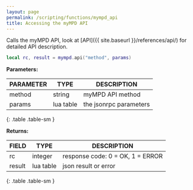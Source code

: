 ```yaml
---
layout: page
permalink: /scripting/functions/mympd_api
title: Accessing the myMPD API
---
```


Calls the myMPD API, look at [API]({{ site.baseurl }}/references/api/) for detailed API description.

```lua
local rc, result = mympd.api("method", params)
```

**Parameters:**

| PARAMETER | TYPE | DESCRIPTION |
| --------- | ---- | ----------- |
| method | string | myMPD API method |
| params | lua table | the jsonrpc parameters |
{: .table .table-sm }

**Returns:**

| FIELD | TYPE | DESCRIPTION |
| ----- | ---- | ----------- |
| rc | integer | response code: 0 = OK, 1 = ERROR |
| result | lua table | json result or error |
{: .table .table-sm }
